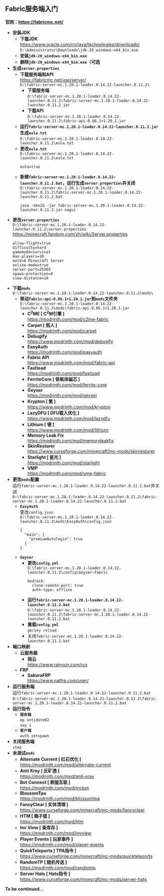## Fabric服务端入门
**官网：https://fabricmc.net/**
* **安装JDK**
  * **下载JDK**  
https://www.oracle.com/cn/java/technologies/downloads/  
`D:\Administrator\Downloads\jdk-20_windows-x64_bin.exe`
  * **安装`jdk-20_windows-x64_bin.exe`**
  * **删除`jdk-20_windows-x64_bin.exe`（可选**
* **生成`server.properties`**
  * **下载服务端和API**  
https://fabricmc.net/use/server/  
`D:\fabric-server-mc.1.20.1-loader.0.14.22-launcher.0.11.2\`
    * **下载服务端**  
`D:\fabric-server-mc.1.20.1-loader.0.14.22-launcher.0.11.2\fabric-server-mc.1.20.1-loader.0.14.22-launcher.0.11.2.jar`
    * **下载API**  
`D:\fabric-server-mc.1.20.1-loader.0.14.22-launcher.0.11.2\fabric-api-0.86.1+1.20.1.jar`
  * **运行`fabric-server-mc.1.20.1-loader.0.14.22-launcher.0.11.2.jar`生成`eula.txt`**  
`D:\fabric-server-mc.1.20.1-loader.0.14.22-launcher.0.11.2\eula.txt`
  * **更改`eula.txt`**  
`D:\fabric-server-mc.1.20.1-loader.0.14.22-launcher.0.11.2\eula.txt`
    ```
    eula=true
    ```
  * **新建`fabric-server-mc.1.20.1-loader.0.14.22-launcher.0.11.2.bat`，运行生成`server.properties`并关闭**  
`D:\fabric-server-mc.1.20.1-loader.0.14.22-launcher.0.11.2\fabric-server-mc.1.20.1-loader.0.14.22-launcher.0.11.2.bat`
    ```
    java -Xmx2G -jar fabric-server-mc.1.20.1-loader.0.14.22-launcher.0.11.2.jar nogui
    ```
* **更改`server.properties`**  
`D:\fabric-server-mc.1.20.1-loader.0.14.22-launcher.0.11.2\server.properties`
https://minecraft.fandom.com/zh/wiki/Server.properties
  ```
  allow-flight=true
  difficulty=hard
  gamemode=survival
  max-players=20
  motd=A Minecraft Server
  online-mode=true
  server-port=25565
  spawn-protection=0
  view-distance=10
  ```
* **下载`mods`**  
`D:\fabric-server-mc.1.20.1-loader.0.14.22-launcher.0.11.2\mods\`
  * **移动`fabric-api-0.86.1+1.20.1.jar`到`mods`文件夹**  
`D:\fabric-server-mc.1.20.1-loader.0.14.22-launcher.0.11.2\mods\fabric-api-0.86.1+1.20.1.jar`
    * **C<sup>2</sup>ME [ C<sup>2</sup>M引擎 ]**  
https://modrinth.com/mod/c2me-fabric
    * **Carpet [ 假人 ]**  
https://modrinth.com/mod/carpet
    * **Debugify**  
https://www.modrinth.com/mod/debugify
    * **EasyAuth**  
https://modrinth.com/mod/easyauth
    * **Fabric API**  
https://www.modrinth.com/mod/fabric-api
    * **Fastload**  
https://modrinth.com/mod/fastload
    * **FerriteCore [ 铁氧体磁芯 ]**  
https://modrinth.com/mod/ferrite-core
    * **Geyser**  
https://modrinth.com/mod/geyser
    * **Krypton [ 氪 ]**  
https://www.modrinth.com/mod/krypton
    * **LazyDFU [ DFU载入优化 ]**  
https://www.modrinth.com/mod/lazydfu
    * **Lithium [ 锂 ]**  
https://www.modrinth.com/mod/lithium
    * **Memory Leak Fix**  
https://modrinth.com/mod/memoryleakfix
    * **SkinRestorer**  
https://www.curseforge.com/minecraft/mc-mods/skinrestorer
    * **Starlight [ 星光 ]**  
https://modrinth.com/mod/starlight
    * **VMP**  
https://modrinth.com/mod/vmp-fabric
* **更改`mods`配置**  
运行`fabric-server-mc.1.20.1-loader.0.14.22-launcher.0.11.2.bat`并关闭  
`D:\fabric-server-mc.1.20.1-loader.0.14.22-launcher.0.11.2\fabric-server-mc.1.20.1-loader.0.14.22-launcher.0.11.2.bat`
  * **`EasyAuth`**  
更改`config.json`  
`D:\fabric-server-mc.1.20.1-loader.0.14.22-launcher.0.11.2\mods\EasyAuth\config.json`
    ```
    {
      "main": {
        "premiumAutologin": true
      }
    }
    ```
  * **`Geyser`**  
    * **更改`config.yml`**  
`D:\fabric-server-mc.1.20.1-loader.0.14.22-launcher.0.11.2\config\Geyser-Fabric`
      ```
      bedrock:
        clone-remote-port: true
        auth-type: offline
      ```
    * **运行`fabric-server-mc.1.20.1-loader.0.14.22-launcher.0.11.2.bat`**  
`D:\fabric-server-mc.1.20.1-loader.0.14.22-launcher.0.11.2\fabric-server-mc.1.20.1-loader.0.14.22-launcher.0.11.2.bat`
    * **重载`config.yml`**  
`gersey reload`
    * 关闭`fabric-server-mc.1.20.1-loader.0.14.22-launcher.0.11.2.bat`
* **端口映射**  
  * **云服务器**  
    * **雨云**  
https://www.rainyun.com/rcs
  * **FRP**  
    * **SakuraFRP**  
https://www.natfrp.com/user/
* **运行服务端**  
运行`fabric-server-mc.1.20.1-loader.0.14.22-launcher.0.11.2.bat`  
`D:\fabric-server-mc.1.20.1-loader.0.14.22-launcher.0.11.2\fabric-server-mc.1.20.1-loader.0.14.22-launcher.0.11.2.bat`
* **运行指令**  
  * **`服务端`**  
`op antidote02`  
`say 1`
  * **`客户端`**  
`auth setspawn`
* **关闭服务端**  
`stop`
* **未测试`mods`**
  * **Alternate Current [ 红石优化 ]**  
https://modrinth.com/mod/alternate-current
  * **Anti Xray [ 反矿透 ]**  
https://modrinth.com/mod/anti-xray
  * **Bot Connect [ 群服互联 ]**  
https://modrinth.com/mod/mcbot
  * **BlossomTpa**  
https://modrinth.com/mod/blossomtpa
  * **FancyClear [ 实体清理 ]**  
https://www.curseforge.com/minecraft/mc-mods/fancyclear
  * **HTM [ 箱子锁 ]**  
https://modrinth.com/mod/htm
  * **Inv View [ 查库存 ]**  
https://modrinth.com/mod/invview
  * **Player Events [ 玩家事件 ]**  
https://modrinth.com/mod/player-events
  * **QuickTeleports [ TPA指令 ]**  
https://www.curseforge.com/minecraft/mc-mods/quickteleports
  * **RandomTP [ 随机传送 ]**  
https://modrinth.com/mod/randomtp
  * **Server Hats [ Hats指令 ]**  
https://www.curseforge.com/minecraft/mc-mods/server-hats

**To be continued...**